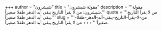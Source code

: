 +++
author = "شيشرون"
title = "مقولة شيشرون"
description = '''مقولة شيشرون: من لا يقرأ التاريخ يبقى أبد الدهر طفلا صغيراً.'''
quote = '''من لا يقرأ التاريخ يبقى أبد الدهر طفلا صغيراً.'''
slug = '''من-لا-يقرأ-التاريخ-يبقى-أبد-الدهر-طفلا-صغيراً'''
+++
من لا يقرأ التاريخ يبقى أبد الدهر طفلا صغيراً.
